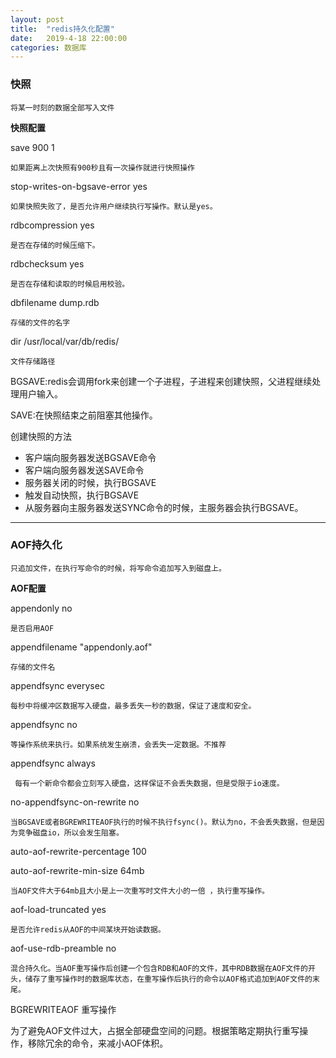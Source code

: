 ```yaml
---
layout: post
title:  "redis持久化配置"
date:   2019-4-18 22:00:00
categories: 数据库
---
```


### 快照
    将某一时刻的数据全部写入文件

**快照配置**

save 900 1 

    如果距离上次快照有900秒且有一次操作就进行快照操作

stop-writes-on-bgsave-error yes

    如果快照失败了，是否允许用户继续执行写操作。默认是yes。

rdbcompression yes

    是否在存储的时候压缩下。

rdbchecksum yes

    是否在存储和读取的时候启用校验。

dbfilename dump.rdb

    存储的文件的名字

dir /usr/local/var/db/redis/

    文件存储路径


BGSAVE:redis会调用fork来创建一个子进程，子进程来创建快照，父进程继续处理用户输入。

SAVE:在快照结束之前阻塞其他操作。

创建快照的方法

- 客户端向服务器发送BGSAVE命令
- 客户端向服务器发送SAVE命令
- 服务器关闭的时候，执行BGSAVE
- 触发自动快照，执行BGSAVE
- 从服务器向主服务器发送SYNC命令的时候，主服务器会执行BGSAVE。

----

### AOF持久化

    只追加文件，在执行写命令的时候，将写命令追加写入到磁盘上。

**AOF配置**

appendonly no

    是否启用AOF

appendfilename "appendonly.aof"

    存储的文件名

appendfsync everysec

    每秒中将缓冲区数据写入硬盘，最多丢失一秒的数据，保证了速度和安全。

appendfsync no

    等操作系统来执行。如果系统发生崩溃，会丢失一定数据。不推荐

appendfsync always

     每有一个新命令都会立刻写入硬盘，这样保证不会丢失数据，但是受限于io速度。

no-appendfsync-on-rewrite no

    当BGSAVE或者BGREWRITEAOF执行的时候不执行fsync()。默认为no，不会丢失数据，但是因为竞争磁盘io，所以会发生阻塞。

auto-aof-rewrite-percentage 100

auto-aof-rewrite-min-size 64mb

    当AOF文件大于64mb且大小是上一次重写时文件大小的一倍 ，执行重写操作。

aof-load-truncated yes

    是否允许redis从AOF的中间某块开始读数据。

aof-use-rdb-preamble no

    混合持久化。当AOF重写操作后创建一个包含RDB和AOF的文件，其中RDB数据在AOF文件的开头，储存了重写操作时的数据库状态，在重写操作后执行的命令以AOF格式追加到AOF文件的末尾。

BGREWRITEAOF 重写操作

为了避免AOF文件过大，占据全部硬盘空间的问题。根据策略定期执行重写操作，移除冗余的命令，来减小AOF体积。